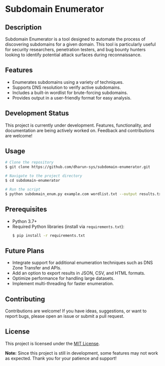 # Subdomain Enumerator

## Description
Subdomain Enumerator is a tool designed to automate the process of discovering subdomains for a given domain. This tool is particularly useful for security researchers, penetration testers, and bug bounty hunters looking to identify potential attack surfaces during reconnaissance.

## Features
- Enumerates subdomains using a variety of techniques.
- Supports DNS resolution to verify active subdomains.
- Includes a built-in wordlist for brute-forcing subdomains.
- Provides output in a user-friendly format for easy analysis.

## Development Status
This project is currently under development. Features, functionality, and documentation are being actively worked on. Feedback and contributions are welcome!

## Usage
```bash
# Clone the repository
$ git clone https://github.com/dharun-sys/subdomain-enumerator.git

# Navigate to the project directory
$ cd subdomain-enumerator

# Run the script
$ python subdomain_enum.py example.com wordlist.txt --output results.txt --threads 20
```

## Prerequisites
- Python 3.7+
- Required Python libraries (install via `requirements.txt`):
  ```bash
  $ pip install -r requirements.txt
  ```

## Future Plans
- Integrate support for additional enumeration techniques such as DNS Zone Transfer and APIs.
- Add an option to export results in JSON, CSV, and HTML formats.
- Optimize performance for handling large datasets.
- Implement multi-threading for faster enumeration.

## Contributing
Contributions are welcome! If you have ideas, suggestions, or want to report bugs, please open an issue or submit a pull request.

## License
This project is licensed under the [MIT License](LICENSE).


**Note:** Since this project is still in development, some features may not work as expected. Thank you for your patience and support!
